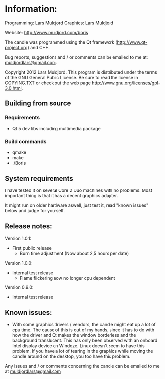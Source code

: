 # Information:
Programming: Lars Muldjord
Graphics: Lars Muldjord

Website: http://www.muldjord.com/boris

The candle was programmed using the Qt framework (http://www.qt-project.org) and C++.

Bug reports, suggestions and / or comments can be emailed to me at:
muldjordlars@gmail.com.

Copyright 2012 Lars Muldjord. This program is distributed under the terms of the GNU General Public License. Be sure to read the license in COPYING.TXT or check out the web page http://www.gnu.org/licenses/gpl-3.0.html.

## Building from source
### Requirements
* Qt 5 dev libs including multimedia package

### Build commands
* qmake
* make
* ./Boris

## System requirements
I have tested it on several Core 2 Duo machines with no problems. Most important thing is that it has a decent graphics adapter.

It might run on older hardware aswell, just test it, read "known issues" below and judge for yourself.

## Release notes:
Version 1.0.1:
* First public release
  * Burn time adjustment (Now about 2,5 hours per date)

Version 1.0.0:
* Internal test release
  * Flame flickering now no longer cpu dependent

Version 0.9.0:
* Internal test release

## Known issues:
* With some graphics drivers / vendors, the candle might eat up a lot of cpu time. The cause of this is out of my hands, since it has to do with how the driver and Qt makes the window borderless and the background translucent. This has only been observed with an onboard Intel display device on Windoze. Linux doesn't seem to have this problem. If you have a lot of tearing in the graphics while moving the candle around on the desktop, you too have this problem.

Any issues and / or comments concerning the candle can be emailed to me at muldjordlars@gmail.com
